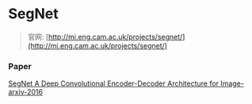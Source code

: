# SegNet 
> 官网: [http://mi.eng.cam.ac.uk/projects/segnet/](http://mi.eng.cam.ac.uk/projects/segnet/)


### Paper
[SegNet A Deep Convolutional Encoder-Decoder Architecture for Image-arxiv-2016](paper/SegNet%20A%20Deep%20Convolutional%20Encoder-Decoder%20Architecture%20for%20Image-arxiv-2016.pdf)

